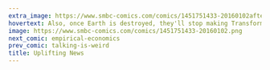 ```yaml
---
extra_image: https://www.smbc-comics.com/comics/1451751433-20160102after.png
hovertext: Also, once Earth is destroyed, they'll stop making Transformers sequels.
image: https://www.smbc-comics.com/comics/1451751433-20160102.png
next_comic: empirical-economics
prev_comic: talking-is-weird
title: Uplifting News
---
```


